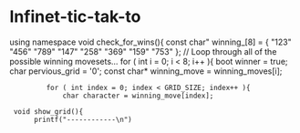 # Infinet-tic-tak-to
using namespace 
void check_for_wins(){
        const char" winning_[8] = {
            "123"
            "456"
            "789"
            "147"
            "258"
            "369"
            "159"
            "753"
         };
         // Loop through all of the possible winning movesets...
         for ( int i = 0; i < 8; i++ ){
             boot winner = true;
             char pervious_grid = '0';
             const char* winning_move = winning_moves[i];

             for ( int index = 0; index < GRID_SIZE; index++ ){
                 char character = winning_move[index];
                 
     void show_grid(){
          printf("------------\n")
